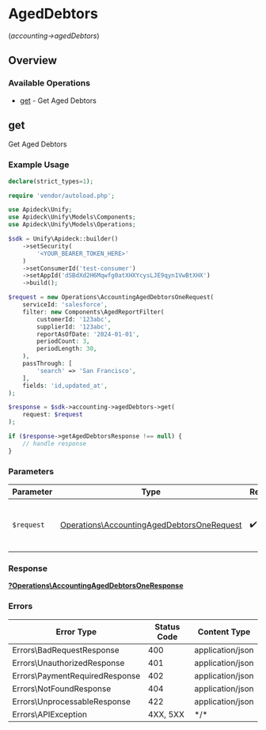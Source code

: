 # AgedDebtors
(*accounting->agedDebtors*)

## Overview

### Available Operations

* [get](#get) - Get Aged Debtors

## get

Get Aged Debtors

### Example Usage

```php
declare(strict_types=1);

require 'vendor/autoload.php';

use Apideck\Unify;
use Apideck\Unify\Models\Components;
use Apideck\Unify\Models\Operations;

$sdk = Unify\Apideck::builder()
    ->setSecurity(
        '<YOUR_BEARER_TOKEN_HERE>'
    )
    ->setConsumerId('test-consumer')
    ->setAppId('dSBdXd2H6Mqwfg0atXHXYcysLJE9qyn1VwBtXHX')
    ->build();

$request = new Operations\AccountingAgedDebtorsOneRequest(
    serviceId: 'salesforce',
    filter: new Components\AgedReportFilter(
        customerId: '123abc',
        supplierId: '123abc',
        reportAsOfDate: '2024-01-01',
        periodCount: 3,
        periodLength: 30,
    ),
    passThrough: [
        'search' => 'San Francisco',
    ],
    fields: 'id,updated_at',
);

$response = $sdk->accounting->agedDebtors->get(
    request: $request
);

if ($response->getAgedDebtorsResponse !== null) {
    // handle response
}
```

### Parameters

| Parameter                                                                                                | Type                                                                                                     | Required                                                                                                 | Description                                                                                              |
| -------------------------------------------------------------------------------------------------------- | -------------------------------------------------------------------------------------------------------- | -------------------------------------------------------------------------------------------------------- | -------------------------------------------------------------------------------------------------------- |
| `$request`                                                                                               | [Operations\AccountingAgedDebtorsOneRequest](../../Models/Operations/AccountingAgedDebtorsOneRequest.md) | :heavy_check_mark:                                                                                       | The request object to use for the request.                                                               |

### Response

**[?Operations\AccountingAgedDebtorsOneResponse](../../Models/Operations/AccountingAgedDebtorsOneResponse.md)**

### Errors

| Error Type                     | Status Code                    | Content Type                   |
| ------------------------------ | ------------------------------ | ------------------------------ |
| Errors\BadRequestResponse      | 400                            | application/json               |
| Errors\UnauthorizedResponse    | 401                            | application/json               |
| Errors\PaymentRequiredResponse | 402                            | application/json               |
| Errors\NotFoundResponse        | 404                            | application/json               |
| Errors\UnprocessableResponse   | 422                            | application/json               |
| Errors\APIException            | 4XX, 5XX                       | \*/\*                          |